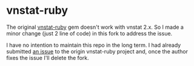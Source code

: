 # vnstat-ruby

The original [vnstat-ruby](https://github.com/tlux/vnstat-ruby) gem doesn't work with vnstat 2.x. So I made a minor change (just 2 line of code) in this fork to address the issue.

I have no intention to maintain this repo in the long term. I had already submitted [an issue](https://github.com/tlux/vnstat-ruby/issues/3) to the origin vnstat-ruby project and, once the author fixes the issue I'll delete the fork.
